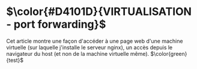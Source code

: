# $\color{#D4101D}{VIRTUALISATION - port forwarding}$
Cet article montre une façon d'accéder à une page web d'une machine virtuelle (sur laquelle j'installe le serveur nginx), un accès depuis le navigateur du host (et non de la machine virtuelle même).
$\color{green}{test}$
